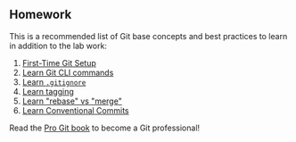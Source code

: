 
## Homework

This is a recommended list of Git base concepts and best practices to learn in addition to the lab work:

1. [First-Time Git Setup](https://git-scm.com/book/en/v2/Getting-Started-First-Time-Git-Setup)
2. [Learn Git CLI commands](https://github.github.com/training-kit/downloads/github-git-cheat-sheet.pdf)
3. [Learn `.gitignore`](https://git-scm.com/docs/gitignore)
4. [Learn tagging](https://git-scm.com/book/en/v2/Git-Basics-Tagging)
5. [Learn "rebase" vs "merge"](https://medium.datadriveninvestor.com/git-rebase-vs-merge-cc5199edd77c)
6. [Learn Conventional Commits](https://www.conventionalcommits.org/en/v1.0.0-beta.2/)

Read the [Pro Git book](https://git-scm.com/book/en/v2) to become a Git professional!
